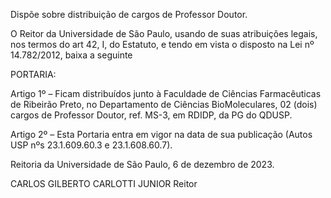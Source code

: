Dispõe sobre distribuição de cargos de Professor Doutor.

O Reitor da Universidade de São Paulo, usando de suas atribuições legais, nos termos do art 42, I, do Estatuto, e tendo em vista o disposto na Lei nº 14.782/2012, baixa a seguinte

PORTARIA:

Artigo 1º – Ficam distribuídos junto à Faculdade de Ciências Farmacêuticas de Ribeirão Preto, no Departamento de Ciências BioMoleculares, 02 (dois) cargos de Professor Doutor, ref. MS-3, em RDIDP, da PG do QDUSP.

Artigo 2º – Esta Portaria entra em vigor na data de sua publicação (Autos USP nºs 23.1.609.60.3 e 23.1.608.60.7).

Reitoria da Universidade de São Paulo, 6 de dezembro de 2023.

CARLOS GILBERTO CARLOTTI JUNIOR
Reitor
